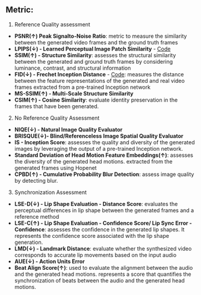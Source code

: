 
## Metric:
1. Reference Quality assessment
- **PSNR(&#8593;) Peak Signalto-Noise Ratio**: metric to measure the similarity between the generated video frames and the ground truth frames <br>
- **LPIPS(&#8595;) - Learned Perceptual Image Patch Similarity** - [Code](https://github.com/richzhang/PerceptualSimilarity)<br>
- **SSIM(&#8593;) - Structure Similarity**: assesses the structural similarity between the generated and ground truth frames by considering luminance, contrast, and structural information <br>
- **FID(&#8595;) - Frechet Inception Distance** - [Code](https://github.com/Po-Hsun-Su/pytorch-ssim): measures the distance between the feature representations of the generated and real video frames extracted from a pre-trained Inception network <br>
- **MS-SSIM(&#8593;) - Multi-Scale Structure Similarity** <br>
- **CSIM(&#8593;) - Cosine Similarity**: evaluate identity preservation in the frames that have been generated. <br>
2. No Reference Quality Assessment
- **NIQE(&#8595;) - Natural Image Quality Evaluator**
- **BRISQUE(&#8595;)- Blind/Referenceless Image Spatial Quality Evaluator**
- **IS - Inception Score**: assesses the quality and diversity of the generated images by leveraging the output of a pre-trained Inception network. <br>
- **Standard Deviation of Head Motion Feature Embeddings(&#8593;)**: assesses the diversity of the generated head motions. extracted from the generated frames using Hopenet <br>
- **CPBD(&#8593;) - Cumulative Probability Blur Detection**: assess image quality by detecting blur. <br>
3. Synchronization Assessment
- **LSE-D(&#8595;) - Lip Shape Evaluation - Distance Score**: evaluates the perceptual differences in lip shape between the generated frames and a reference method <br>
- **LSE-C(&#8593;) - Lip Shape Evaluation - Confidence Score/ Lip Sync Error - Confidence**: assesses the confidence in the generated lip shapes. It represents the confidence score associated with the lip shape generation. <br>
- **LMD(&#8595;) - Landmark Distance**:  evaluate whether the synthesized video corresponds to accurate lip movements based on the input audio <br>
- **AUE(&#8595;) - Action Units Error**
- **Beat Align Score(&#8593;)**: used to evaluate the alignment between the audio and the generated head motions. represents a score that quantifies the synchronization of beats between the audio and the generated head motions. <br>


